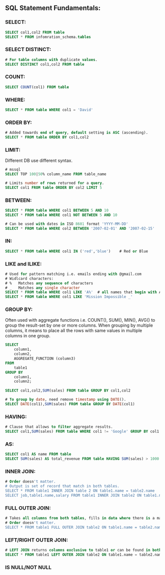 ## SQL Statement Fundamentals:
### SELECT:
```sql
SELECT col1,col2 FROM table
SELECT * FROM infomration_schema.tables
```
### SELECT DISTINCT:
```sql
# For table columns with duplicate values.
SELECT DISTINCT col1,col2 FROM table
```
### COUNT:
```sql
SELECT COUNT(col1) FROM table
```
### WHERE:
```sql
SELECT * FROM table WHERE col1 = 'David'
```
### ORDER BY:
```sql
# Added towards end of query, default setting is ASC (ascending).
SELECT * FROM table ORDER BY col1,col2
```
### LIMIT:
Different DB use different syntax.
```sql
# mssql
SELECT TOP 100|50% column_name FROM table_name

# Limits number of rows returned for a query.
SELECT col1 FROM table ORDER BY col2 LIMIT 5
```
### BETWEEN:
```sql
SELECT * FROM table WHERE col1 BETWEEN 5 AND 10
SELECT * FROM table WHERE col1 NOT BETWEEN 5 AND 10

# Can be used with dates in ISO 8601 format 'YYYY-MM-DD'
SELECT * FROM table WHERE col2 BETWEEN '2007-02-01' AND '2007-02-15'
```
### IN:
```sql
SELECT * FROM table WHERE col1 IN ('red','blue')    # Red or Blue
```
### LIKE and ILIKE:
```sql
# Used for pattern matching i.e. emails ending with @gmail.com
# Widlcard characters: 
# %   Matches any sequence of characters
# _   Matches any single character
SELECT * FROM table WHERE col1 LIKE 'A%'  # all names that begin with A
SELECT * FROM table WHERE col1 LIKE 'Mission Impossible _'
```
### GROUP BY:
Often used with aggregate functions i.e. COUNT(), SUM(), MIN(), AVG() to group the result-set by one or more columns. When grouping by multiple columns, it means to place all the rows with same values in multiple columns in one group.  
```sql
SELECT
	column1,
	column2,
	AGGREGATE_FUNCTION (column3)
FROM
	table1
GROUP BY
	column1,
	column2;
  
SELECT col1,col2,SUM(sales) FROM table GROUP BY col1,col2

# To group by date, need remove timestamp using DATE().
SELECT DATE(col1),SUM(sales) FROM table GROUP BY DATE(col1)
```
### HAVING:
```sql
# Clause that allows to filter aggregate results.
SELECT col1,SUM(sales) FROM table WHERE col1 != 'Google' GROUP BY col1 HAVING SUM(sales) > 1000
```
### AS:
```sql
SELECT col1 AS name FROM table
SELECT SUM(sales) AS total_revenue FROM table HAVING SUM(sales) > 1000    # agg functions need to use original name
```
### INNER JOIN:
```sql
# Order doesn't matter.
# Output is set of record that match in both tables.
SELECT * FROM table1 INNER JOIN table 2 ON table1.name = table2.name
SELECT job,table1.name,salary FROM table1 INNER JOIN table2 ON table1.name = table2.name 
```
### FULL OUTER JOIN:
```sql
# Takes all columns from both tables, fills in data where there is a match, else NULL.
# Order doesn't matter.
SELECT * FROM table1 FULL OUTER JOIN table2 ON table1.name = table2.name
```
### LEFT/RIGHT OUTER JOIN:
```sql
# LEFT JOIN returns columns exclusive to table1 or can be found in both.
SELECT * FROM table1 LEFT OUTER JOIN table2 ON table1.name = table2.name
```
### IS NULL/NOT NULL
